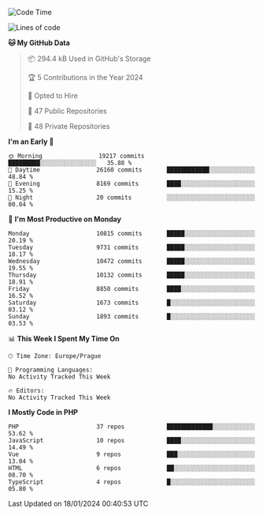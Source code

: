 <!--START_SECTION:waka-->
![Code Time](http://img.shields.io/badge/Code%20Time-1%2C583%20hrs%2058%20mins-blue)

![Lines of code](https://img.shields.io/badge/From%20Hello%20World%20I%27ve%20Written-17.0%20million%20lines%20of%20code-blue)

**🐱 My GitHub Data** 

> 📦 294.4 kB Used in GitHub's Storage 
 > 
> 🏆 5 Contributions in the Year 2024
 > 
> 💼 Opted to Hire
 > 
> 📜 47 Public Repositories 
 > 
> 🔑 48 Private Repositories 
 > 
**I'm an Early 🐤** 

```text
🌞 Morning                19217 commits       █████████░░░░░░░░░░░░░░░░   35.88 % 
🌆 Daytime                26160 commits       ████████████░░░░░░░░░░░░░   48.84 % 
🌃 Evening                8169 commits        ████░░░░░░░░░░░░░░░░░░░░░   15.25 % 
🌙 Night                  20 commits          ░░░░░░░░░░░░░░░░░░░░░░░░░   00.04 % 
```
📅 **I'm Most Productive on Monday** 

```text
Monday                   10815 commits       █████░░░░░░░░░░░░░░░░░░░░   20.19 % 
Tuesday                  9731 commits        █████░░░░░░░░░░░░░░░░░░░░   18.17 % 
Wednesday                10472 commits       █████░░░░░░░░░░░░░░░░░░░░   19.55 % 
Thursday                 10132 commits       █████░░░░░░░░░░░░░░░░░░░░   18.91 % 
Friday                   8850 commits        ████░░░░░░░░░░░░░░░░░░░░░   16.52 % 
Saturday                 1673 commits        █░░░░░░░░░░░░░░░░░░░░░░░░   03.12 % 
Sunday                   1893 commits        █░░░░░░░░░░░░░░░░░░░░░░░░   03.53 % 
```


📊 **This Week I Spent My Time On** 

```text
🕑︎ Time Zone: Europe/Prague

💬 Programming Languages: 
No Activity Tracked This Week

🔥 Editors: 
No Activity Tracked This Week
```

**I Mostly Code in PHP** 

```text
PHP                      37 repos            █████████████░░░░░░░░░░░░   53.62 % 
JavaScript               10 repos            ████░░░░░░░░░░░░░░░░░░░░░   14.49 % 
Vue                      9 repos             ███░░░░░░░░░░░░░░░░░░░░░░   13.04 % 
HTML                     6 repos             ██░░░░░░░░░░░░░░░░░░░░░░░   08.70 % 
TypeScript               4 repos             █░░░░░░░░░░░░░░░░░░░░░░░░   05.80 % 
```




 Last Updated on 18/01/2024 00:40:53 UTC
<!--END_SECTION:waka-->
<!--
**AlexKratky/AlexKratky** is a ✨ _special_ ✨ repository because its `README.md` (this file) appears on your GitHub profile.

Here are some ideas to get you started:

- 🔭 I’m currently working on ...
- 🌱 I’m currently learning ...
- 👯 I’m looking to collaborate on ...
- 🤔 I’m looking for help with ...
- 💬 Ask me about ...
- 📫 How to reach me: ...
- 😄 Pronouns: ...
- ⚡ Fun fact: ...
-->
